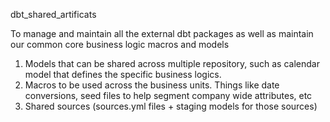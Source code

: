 dbt_shared_artificats

To manage and maintain all the external dbt packages as well as maintain our common core business logic macros and models

1. Models that can be shared across multiple repository, such as calendar model that defines the specific business logics.
2. Macros to be used across the business units. Things like date conversions, seed files to help segment company wide attributes, etc
3. Shared sources (sources.yml files + staging models for those sources)